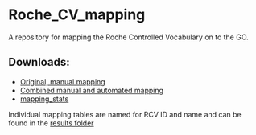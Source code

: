 Roche\_CV\_mapping
================

A repository for mapping the Roche Controlled Vocabulary on to the GO.

## Downloads:

* [Original, manual mapping](mapping_tables/manual_mapping.tsv)
* [Combined manual and automated mapping](mapping_tables/results/combined_results.tsv)
* [mapping_stats](mapping_tables/results/stats.tsv)

Individual mapping tables are named for RCV ID and name and can be found in the [results folder](mapping_tables/results/)

